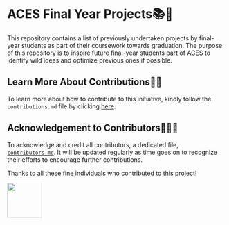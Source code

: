 # ACES Final Year Projects📚🤔
This repository contains a list of previously undertaken projects by final-year students as part of their coursework towards graduation. The purpose of this repository is to inspire future final-year students part of ACES to identify wild ideas and optimize previous ones if possible.
<br/>

## Learn More About Contributions🤝🏿
To learn more about how to contribute to this initiative, kindly follow the `contributions.md` file by clicking [here](contributions.md).
<br/>

## Acknowledgement to Contributors🙏🏿💌
To acknowledge and credit all contributors, a dedicated file, [`contributors.md`](contributors.md). It will be updated regularly as time goes on to recognize their efforts to encourage further contributions.

Thanks to all these fine individuals who contributed to this project!

<a href="https://github.com/blackdreamer15">
  <img src="https://images.weserv.nl/?url=https://avatars.githubusercontent.com/u/99067120?v=4&h=300&w=300&fit=cover&mask=circle&maxage=7d" width="80px"/>
</a>


























<!--
---
**An initiative by [Jessy Baki, ACES President(22/23)](github.com/blackdreamer15).**
-->
